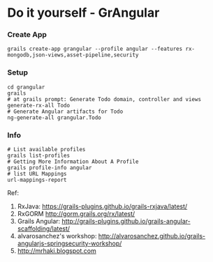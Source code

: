 Do it yourself - GrAngular
==========================

### Create App
```
grails create-app grangular --profile angular --features rx-mongodb,json-views,asset-pipeline,security
```
 
### Setup
```
cd grangular
grails 
# at grails prompt: Generate Todo domain, controller and views
generate-rx-all Todo
# Generate Angular artifacts for Todo
ng-generate-all grangular.Todo 
```


### Info 
```
# List available profiles
grails list-profiles
# Getting More Information About A Profile
grails profile-info angular
# list URL Mappings
url-mappings-report
```


Ref:
1. RxJava: https://grails-plugins.github.io/grails-rxjava/latest/
2. RxGORM http://gorm.grails.org/rx/latest/
3. Grails Angular:  http://grails-plugins.github.io/grails-angular-scaffolding/latest/
4. alvarosanchez's workshop: http://alvarosanchez.github.io/grails-angularjs-springsecurity-workshop/
4. http://mrhaki.blogspot.com

